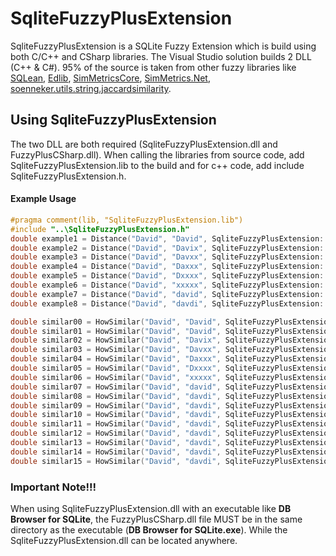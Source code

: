 # SqliteFuzzyPlusExtension
SqliteFuzzyPlusExtension is a SQLite Fuzzy Extension which is build using both C/C++ and CSharp libraries. The Visual Studio solution builds 2 DLL (C++ & C#).
95% of the source is taken from other fuzzy libraries like [SQLean](https://github.com/nalgeon/sqlean), [Edlib](https://github.com/Martinsos/edlib), [SimMetricsCore](https://github.com/HamedFathi/SimMetricsCore), [SimMetrics.Net](https://github.com/StefH/SimMetrics.Net), [soenneker.utils.string.jaccardsimilarity](https://github.com/soenneker/soenneker.utils.string.jaccardsimilarity).

## Using SqliteFuzzyPlusExtension
The two DLL are both required (SqliteFuzzyPlusExtension.dll and FuzzyPlusCSharp.dll). When calling the libraries from source code, add SqliteFuzzyPlusExtension.lib to the build and for c++ code, add include SqliteFuzzyPlusExtension.h.
#### Example Usage
```` C++
#pragma comment(lib, "SqliteFuzzyPlusExtension.lib")
#include "..\SqliteFuzzyPlusExtension.h"
double example1 = Distance("David", "David", SqliteFuzzyPlusExtension::Levenshtein);
double example2 = Distance("David", "Davix", SqliteFuzzyPlusExtension::DamerauLevenshtein);
double example3 = Distance("David", "Davxx", SqliteFuzzyPlusExtension::JaroWinkler);
double example4 = Distance("David", "Daxxx", SqliteFuzzyPlusExtension::Fuzzy_Leven);
double example5 = Distance("David", "Dxxxx", SqliteFuzzyPlusExtension::Fuzzy_Damlev);
double example6 = Distance("David", "xxxxx", SqliteFuzzyPlusExtension::Fuzzy_Jarowin);
double example7 = Distance("David", "david", SqliteFuzzyPlusExtension::iLevenshtein);
double example8 = Distance("David", "davdi", SqliteFuzzyPlusExtension::iLevenshtein);

double similar00 = HowSimilar("David", "David", SqliteFuzzyPlusExtension::UseDefaultDistanceMethod);
double similar01 = HowSimilar("David", "David", SqliteFuzzyPlusExtension::Levenshtein);
double similar02 = HowSimilar("David", "Davix", SqliteFuzzyPlusExtension::LongestCommonSequence);
double similar03 = HowSimilar("David", "Davxx", SqliteFuzzyPlusExtension::JaccardIndex);
double similar04 = HowSimilar("David", "Daxxx", SqliteFuzzyPlusExtension::OverlapCoefficient);
double similar05 = HowSimilar("David", "Dxxxx", SqliteFuzzyPlusExtension::NeedlemanWunsch);
double similar06 = HowSimilar("David", "xxxxx", SqliteFuzzyPlusExtension::SorensenDiceDistance);
double similar07 = HowSimilar("David", "david", SqliteFuzzyPlusExtension::RatcliffObershelpSimilarityDistance);
double similar08 = HowSimilar("David", "davdi", SqliteFuzzyPlusExtension::HammingDistance);
double similar09 = HowSimilar("David", "davdi", SqliteFuzzyPlusExtension::LongestCommonSubstringDistance);
double similar10 = HowSimilar("David", "davdi", SqliteFuzzyPlusExtension::LongestCommonSubsequenceDistance);
double similar11 = HowSimilar("David", "davdi", SqliteFuzzyPlusExtension::JaroDistance);
double similar12 = HowSimilar("David", "davdi", SqliteFuzzyPlusExtension::NormalizedLevenshteinDistance);
double similar13 = HowSimilar("David", "davdi", SqliteFuzzyPlusExtension::Levenshtein2Distance);
double similar14 = HowSimilar("David", "davdi", SqliteFuzzyPlusExtension::TanimotoCoefficientDistance);
double similar15 = HowSimilar("David", "davdi", SqliteFuzzyPlusExtension::EdlibDistance);
````


### Important Note!!!
When using SqliteFuzzyPlusExtension.dll with an executable like **DB Browser for SQLite**, the FuzzyPlusCSharp.dll file MUST be in the same directory as the executable (**DB Browser for SQLite.exe**). While the SqliteFuzzyPlusExtension.dll can be located anywhere.
